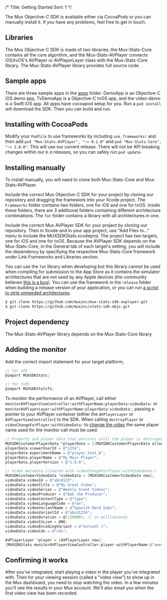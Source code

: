 /*
Title: Getting Started
Sort: 1
*/

The Mux Objective-C SDK is available either via CocoaPods or you can manually install it. If you have any problems, feel free to get in touch.

## Libraries
The Mux Objective-C SDK is made of two libraries; the Mux-Stats-Core contains all the core algorithm, and the Mux-Stats-AVPlayer connects iOS/tvOS's AVPlayer or AVPlayerLayer class with the Mux-Stats-Core library. The Mux-Stats-AVPlayer library provides full source code.

## Sample apps
There are three sample apps in the <a href="https://github.com/muxinc/mux-stats-sdk-avplayer/tree/master/apps" target="_blank">apps</a> folder. DemoApp is an Objective-C iOS demo app, TvDemoApp is a Objective-C tvOS app, and the video-demo is a Swift iOS app. All apps have cocoapod setup for you. Run a `pod install` will download the SDK. Then you can build and run.

## Installing with CocoaPods
Modify your `Podfile` to use frameworks by including `use_frameworks!` and then add `pod "Mux-Stats-AVPlayer", "~> 0.1.0"` and `pod "Mux-Stats-Core", "~> 2.0.0"`. This will use our current release. There will not be API breaking changes within our `0.0` releases, so you can safely run `pod update`.

## Installing manually
To install manually, you will need to clone both Mux-Stats-Core and Mux-Stats-AVPlayer.

Include the correct Mux Objective-C SDK for your project by cloning our repository and dragging the framework into your Xcode project. The <code>Frameworks</code> folder contains two folders, one for iOS and one for tvOS. Inside these folders, there are 3 additional folders containing different architecture combinations. The <code>fat</code> folder contains a library with all architectures in one.

Include the correct Mux AVPlayer SDK for your project by cloning our repository. Then in Xcode and in your app project, use "Add Files to..." menu to include the MUXSDKStats.xcodeproj. The project has two targets, one for iOS and one for tvOS. Because the AVPlayer SDK depends on the Mux-Stats-Core, in the General tab of each target's setting, you will include the dependency by specifying the respective Mux-Stats-Core framework under Link Frameworks and Libraries section.

You can use the `fat` library when developing but this library cannot be used when compiling for submission to the App Store as it contains the simulator architectures that are not used by any Apple devices (the community believes <a href="http://www.openradar.me/radar?id=6409498411401216" target="_blank">this is a bug</a>). You can use the framework in the <code>release</code> folder when building a release version of your application, or you can run <a href="https://gist.github.com/brett-stover-hs/b25947a125ff7e38e7ca#file-frameworks_blogpost_removal_script_a-sh" target="_blank">a script to strip unneeded architectures</a>.

```bash
$ git clone https://github.com/muxinc/mux-stats-sdk-avplayer.git
$ git clone https://github.com/muxinc/stats-sdk-objc.git
```
## Project dependency
The Mux-Stats-AVPlayer library depends on the Mux-Stats-Core library

## Adding the monitor
Add the correct import statement for your target platform;

```objectivec
// for iOS
@import MUXSDKStats;

// for tvOS
@import MUXSDKStatsTv;
```

To monitor the performance of an AVPlayer, call either <code>monitorAVPlayerViewController:withPlayerName:playerData:videoData:</code> or <code>monitorAVPlayerLayer:withPlayerName:playerData:videoData:</code>, passing a pointer to your AVPlayer container (either the <code>AVPlayerLayer</code> or <code>AVPlayerViewController</code>) to the SDK. When calling <code>destroyPlayer</code> or <code>videoChangeForPlayer:withVideoData:</code> to <a href="#changing-the-video">change the video</a> the same player name used for the monitor call must be used.

```objectivec
// Property and player data that persists until the player is destroyed
MUXSDKCustomerPlayerData *playerData = [[MUXSDKCustomerPlayerData alloc] initWithPropertyKey:@"EXAMPLE_PROPERTY_KEY"];
playerData.viewerUserId = @"1234";
playerData.experimentName = @"player_test_A";
playerData.playerName = @"My Main Player";
playerData.playerVersion = @"1.0.0";

// Video metadata (cleared with videoChangeForPlayer:withVideoData:)
MUXSDKCustomerVideoData *videoData = [MUXSDKCustomerVideoData new];
videoData.videoId = @"abcd123";
videoData.videoTitle = @"My Great Video";
videoData.videoSeries = @"Weekly Great Videos";
videoData.videoProducer = @"Bob the Producer";
videoData.videoContentType = @"type";
videoData.videoLanguageCode = @"en";
videoData.videoVariantName = @"Spanish Hard Subs";
videoData.videoVariantId = @"abcd1234";
videoData.videoDuration = @(120000); // in milliseconds
videoData.videoIsLive = @NO;
videoData.videoEncodingVariant = @"Variant 1";
videoData.videoCdn = @"cdn";

AVPlayerLayer *player = [AVPlayerLayer new];
[MUXSDKStats monitorAVPlayerViewController:player withPlayerName:@"awesome" playerData:playerData videoData:videoData];
```

## Confirming it works

After you've integrated, start playing a video in the player you've integrated with. Then for your viewing session (called a "video view") to show up in the Mux dashboard, you need to stop watching the video. In a few minutes you'll see the results in your Mux account. We'll also email you when the first video view has been recorded.
